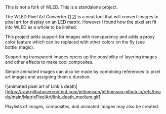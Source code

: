 This is not a fork of WLED. This is a standalone project.

The WLED Pixel Art Converter ([1](https://kno.wled.ge/features/pixel-art-converter/) [2](https://github.com/Aircoookie/WLED/tree/main/wled00/data/pixart)) is a neat tool that will convert images to pixel art for display on an LED matrix. However I found how the pixel art fit into WLED as a whole to be limited. 

This project adds support for images with transparency and adds a proxy color feature which can be replaced with other colors on the fly (see bottle_magic).

Supporting transparent images opens up the possibility of layering images and other effects to make cool composites.

Simple animated images can also be made by combining references to pixel art images and assigning them a duration.

![animated pixel art of Link's death][https://raw.githubusercontent.com/jethomson/jethomson.github.io/refs/heads/main/MatrixPixelArt/link_death_medium.gif]

Playlists of images, composites, and animated images may also be created.
